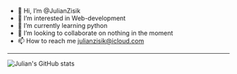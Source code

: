 - 👋 Hi, I’m @JulianZisik
- 👀 I’m interested in Web-development
- 🌱 I’m currently learning python
- 💞️ I’m looking to collaborate on nothing in the moment
- 📫 How to reach me julianzisik@icloud.com

 ---

![Julian's GitHub stats](https://github-readme-stats.vercel.app/api?username=JulianZisik&show_icons=true&theme=cobalt)
